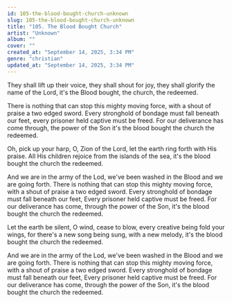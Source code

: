 ```yaml
---
id: 105-the-blood-bought-church-unknown
slug: 105-the-blood-bought-church-unknown
title: "105. The Blood Bought Church"
artist: "Unknown"
album: ""
cover: ""
created_at: "September 14, 2025, 3:34 PM"
genre: "christian"
updated_at: "September 14, 2025, 3:34 PM"
---
```


They shall lift up their voice, they shall shout for joy, they shall glorify the name of the Lord, it's the Blood bought, the church, the redeemed.

There is nothing that can stop this mighty moving force, with a shout of praise a two edged sword. Every stronghold of bondage must fall beneath our feet, every prisoner held captive must be freed. For our deliverance has come through, the power of the Son it's the blood bought the church the redeemed. 

Oh, pick up your harp, O, Zion of the Lord, let the earth ring forth with His praise. All His children rejoice from the islands of the sea, it's the blood bought the church the redeemed. 

And we are in the army of the Lod, we've been washed in the Blood and we are going forth.  There is nothing that can stop this mighty moving force, with a shout of praise a two edged sword. Every stronghold of bondage must fall beneath our feet, Every prisoner held captive must be freed.  For our deliverance has come, through the power of the Son, it's the blood bought the church the redeemed. 

Let the earth be silent, O wind, cease to blow, every creative being fold your wings, for there's a new song being sung, with a new melody, it's the blood bought the church the redeemed. 

And we are in the army of the Lod, we've been washed in the Blood and we are going forth.  There is nothing that can stop this mighty moving force, with a shout of praise a two edged sword. Every stronghold of bondage must fall beneath our feet, Every prisoner held captive must be freed.  For our deliverance has come, through the power of the Son, it's the blood bought the church the redeemed. 